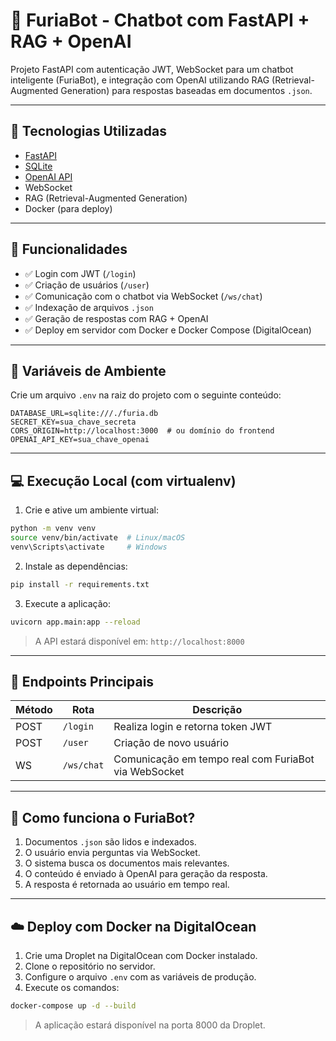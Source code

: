 # 🤖 FuriaBot - Chatbot com FastAPI + RAG + OpenAI

Projeto FastAPI com autenticação JWT, WebSocket para um chatbot inteligente (FuriaBot), e integração com OpenAI utilizando RAG (Retrieval-Augmented Generation) para respostas baseadas em documentos `.json`.

---

## 🚀 Tecnologias Utilizadas

- [FastAPI](https://fastapi.tiangolo.com/)
- [SQLite](https://www.sqlite.org/)
- [OpenAI API](https://platform.openai.com/)
- WebSocket
- RAG (Retrieval-Augmented Generation)
- Docker (para deploy)

---

## 📁 Funcionalidades

- ✅ Login com JWT (`/login`)
- ✅ Criação de usuários (`/user`)
- ✅ Comunicação com o chatbot via WebSocket (`/ws/chat`)
- ✅ Indexação de arquivos `.json`
- ✅ Geração de respostas com RAG + OpenAI
- ✅ Deploy em servidor com Docker e Docker Compose (DigitalOcean)

---

## 🔐 Variáveis de Ambiente

Crie um arquivo `.env` na raiz do projeto com o seguinte conteúdo:

```env
DATABASE_URL=sqlite:///./furia.db
SECRET_KEY=sua_chave_secreta
CORS_ORIGIN=http://localhost:3000  # ou domínio do frontend
OPENAI_API_KEY=sua_chave_openai
```

---

## 💻 Execução Local (com virtualenv)

1. Crie e ative um ambiente virtual:

```bash
python -m venv venv
source venv/bin/activate  # Linux/macOS
venv\Scripts\activate     # Windows
```

2. Instale as dependências:

```bash
pip install -r requirements.txt
```

3. Execute a aplicação:

```bash
uvicorn app.main:app --reload
```

> A API estará disponível em: `http://localhost:8000`

---

## 🔌 Endpoints Principais

| Método | Rota       | Descrição                                            |
| ------ | ---------- | ---------------------------------------------------- |
| POST   | `/login`   | Realiza login e retorna token JWT                    |
| POST   | `/user`    | Criação de novo usuário                              |
| WS     | `/ws/chat` | Comunicação em tempo real com FuriaBot via WebSocket |

---

## 🧠 Como funciona o FuriaBot?

1. Documentos `.json` são lidos e indexados.
2. O usuário envia perguntas via WebSocket.
3. O sistema busca os documentos mais relevantes.
4. O conteúdo é enviado à OpenAI para geração da resposta.
5. A resposta é retornada ao usuário em tempo real.

---

## ☁️ Deploy com Docker na DigitalOcean

1. Crie uma Droplet na DigitalOcean com Docker instalado.
2. Clone o repositório no servidor.
3. Configure o arquivo `.env` com as variáveis de produção.
4. Execute os comandos:

```bash
docker-compose up -d --build
```

> A aplicação estará disponível na porta 8000 da Droplet.

